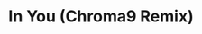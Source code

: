 ---
link: https://chroma9.bandcamp.com/track/in-you-chroma9-remix
title: In You (Chroma9 Remix)
artist: Dropper Vampire
musician: Chroma9
artwork: https://f4.bcbits.com/img/a0090788066_16.jpg  
---